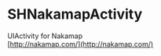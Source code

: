 SHNakamapActivity
=================

UIActivity for Nakamap  
[http://nakamap.com/](http://nakamap.com/)
